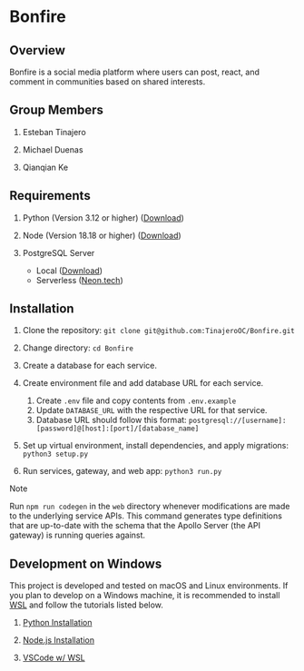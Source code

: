 # Bonfire

## Overview

Bonfire is a social media platform where users can post, react, and comment in communities based on shared interests.

## Group Members

1. Esteban Tinajero

2. Michael Duenas

3. Qianqian Ke

## Requirements

1. Python (Version 3.12 or higher) ([Download](https://www.python.org/downloads/))

2. Node (Version 18.18 or higher) ([Download](https://nodejs.org/en/download/prebuilt-installer))

3. PostgreSQL Server
   - Local ([Download](https://www.postgresql.org/download/))
   - Serverless ([Neon.tech](https://neon.tech/))

## Installation

1. Clone the repository:
   `git clone git@github.com:TinajeroOC/Bonfire.git`

2. Change directory:
   `cd Bonfire`

3. Create a database for each service.

4. Create environment file and add database URL for each service.

   1. Create `.env` file and copy contents from `.env.example`
   2. Update `DATABASE_URL` with the respective URL for that service.
   3. Database URL should follow this format: `postgresql://[username]:[password]@[host]:[port]/[database_name]`

5. Set up virtual environment, install dependencies, and apply migrations:
   `python3 setup.py`

6. Run services, gateway, and web app:
   `python3 run.py`

> [!NOTE]
> Run `npm run codegen` in the `web` directory whenever modifications are made to the underlying service APIs. This command generates type definitions that are up-to-date with the schema that the Apollo Server (the API gateway) is running queries against.

## Development on Windows

This project is developed and tested on macOS and Linux environments. If you plan to develop on a Windows machine, it is recommended to install [WSL](https://learn.microsoft.com/en-us/windows/wsl/install) and follow the tutorials listed below.

1. [Python Installation](https://learn.microsoft.com/en-us/windows/python/web-frameworks)

2. [Node.js Installation](https://learn.microsoft.com/en-us/windows/dev-environment/javascript/nodejs-on-wsl)

3. [VSCode w/ WSL](https://code.visualstudio.com/docs/remote/wsl)
